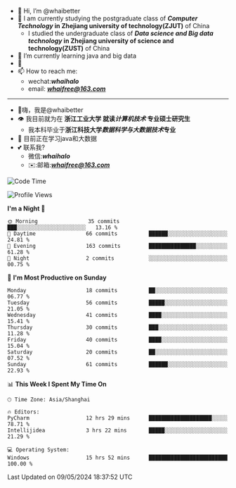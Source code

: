 - 👋 Hi, I’m @whaibetter
- 👀 I am currently studying the postgraduate class of ***Computer Technology* in Zhejiang university of technology(ZJUT)** of China
  -  I studied the undergraduate class of ***Data science and Big data technology* in Zhejiang university of science and technology(ZUST)** of China
- 🌱 I’m currently learning java and big data
- 💞️ 
- 📫 How to reach me: 
  - wechat:***whaihalo***
  - email: ***whaifree@163.com***
 ------------------------
- 👋嗨，我是@whaibetter
- 👁 我目前就为在 **浙江工业大学 就读*计算机技术* 专业硕士研究生**
  - 我本科毕业于**浙江科技大学*数据科学与大数据技术*专业**
- 🌴 目前正在学习java和大数据
- 💕 联系我?
  - 微信:***whaihalo***
  - ✉️:邮箱:***whaifree@163.com***

<!--START_SECTION:waka-->
![Code Time](http://img.shields.io/badge/Code%20Time-176%20hrs%2045%20mins-blue)

![Profile Views](http://img.shields.io/badge/Profile%20Views-4-blue)

**I'm a Night 🦉** 

```text
🌞 Morning                35 commits          ███░░░░░░░░░░░░░░░░░░░░░░   13.16 % 
🌆 Daytime                66 commits          ██████░░░░░░░░░░░░░░░░░░░   24.81 % 
🌃 Evening                163 commits         ███████████████░░░░░░░░░░   61.28 % 
🌙 Night                  2 commits           ░░░░░░░░░░░░░░░░░░░░░░░░░   00.75 % 
```
📅 **I'm Most Productive on Sunday** 

```text
Monday                   18 commits          ██░░░░░░░░░░░░░░░░░░░░░░░   06.77 % 
Tuesday                  56 commits          █████░░░░░░░░░░░░░░░░░░░░   21.05 % 
Wednesday                41 commits          ████░░░░░░░░░░░░░░░░░░░░░   15.41 % 
Thursday                 30 commits          ███░░░░░░░░░░░░░░░░░░░░░░   11.28 % 
Friday                   40 commits          ████░░░░░░░░░░░░░░░░░░░░░   15.04 % 
Saturday                 20 commits          ██░░░░░░░░░░░░░░░░░░░░░░░   07.52 % 
Sunday                   61 commits          ██████░░░░░░░░░░░░░░░░░░░   22.93 % 
```


📊 **This Week I Spent My Time On** 

```text
🕑︎ Time Zone: Asia/Shanghai

🔥 Editors: 
PyCharm                  12 hrs 29 mins      ████████████████████░░░░░   78.71 % 
Intellijidea             3 hrs 22 mins       █████░░░░░░░░░░░░░░░░░░░░   21.29 % 

💻 Operating System: 
Windows                  15 hrs 52 mins      █████████████████████████   100.00 % 
```


 Last Updated on 09/05/2024 18:37:52 UTC
<!--END_SECTION:waka-->
